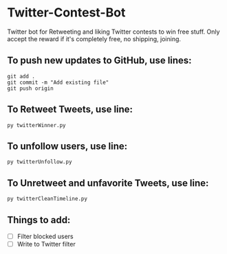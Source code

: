# Twitter-Contest-Bot
Twitter bot for Retweeting and liking Twitter contests to win free stuff.
Only accept the reward if it's completely free, no shipping, joining.

## To push new updates to GitHub, use lines:
```
git add .
git commit -m "Add existing file"
git push origin
```

## To Retweet Tweets, use line:
```
py twitterWinner.py
```

## To unfollow users, use line:
```
py twitterUnfollow.py
```

## To Unretweet and unfavorite Tweets, use line:
```
py twitterCleanTimeline.py
```

## Things to add:
- [ ] Filter blocked users
- [ ] Write to Twitter filter